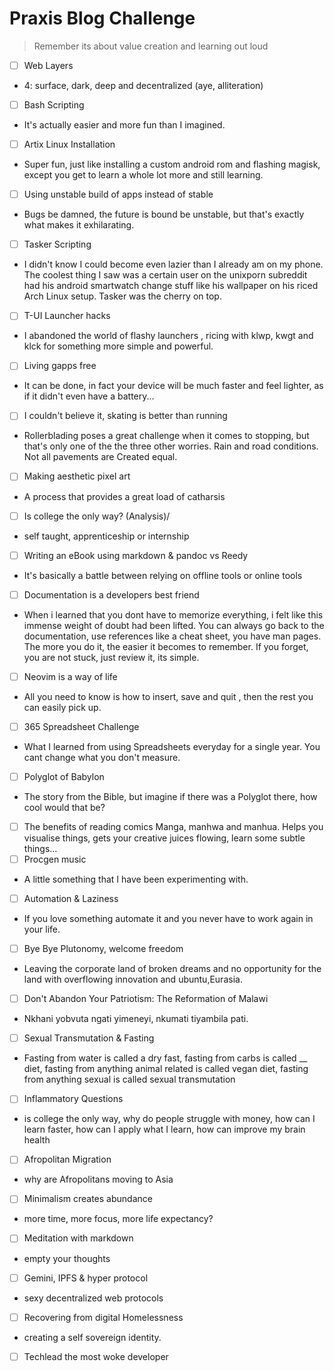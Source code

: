 # Praxis Blog Challenge
> Remember its about value creation and learning out loud

- [ ] Web Layers
- 4: surface, dark, deep and decentralized (aye, alliteration)
- [ ] Bash Scripting
- It's actually easier and more fun than I imagined.
- [ ] Artix Linux Installation
- Super fun, just like installing a custom android rom and flashing magisk, except you get to learn a whole lot more and still learning.
- [ ] Using unstable build of apps instead of stable
- Bugs be damned, the future is bound be unstable, but that's exactly what makes it exhilarating.
- [ ] Tasker Scripting
- I didn't know I could become even lazier than I already am on my phone. The coolest thing I saw was a certain user on the unixporn subreddit had his android smartwatch change stuff like his wallpaper on his riced Arch Linux setup. Tasker was the cherry on top.
- [ ] T-UI Launcher hacks
- I abandoned the world of flashy launchers , ricing with klwp, kwgt and klck for something more simple and powerful.
- [ ] Living gapps free
- It can be done, in fact your device will be much faster and feel lighter, as if it didn't even have a battery... 
- [ ] I couldn't believe it, skating is better than running
- Rollerblading poses a great challenge when it comes to stopping, but that's only one of the the three other worries. Rain and road conditions. Not all pavements are Created equal. 
- [ ] Making aesthetic pixel art
- A process that provides a great load of catharsis
- [ ]  Is college the only way? (Analysis)/
- self taught, apprenticeship or internship
- [ ] Writing an eBook using markdown & pandoc vs Reedy
- It's basically a battle between relying on offline tools or online tools
- [ ] Documentation is a developers best friend
- When i learned that you dont have to memorize everything, i felt like this immense weight of doubt had been lifted. You can always go back to the documentation, use references like a cheat sheet, you have man pages. The more you do it, the easier it becomes to remember. If you forget, you are not stuck, just review it, its simple.
- [ ] Neovim is a way of life
- All you need to know is how to insert, save and quit , then the rest you can easily pick up.
- [ ] 365 Spreadsheet Challenge
- What I learned from using Spreadsheets everyday for a single year. You cant change what you don't measure.
- [ ] Polyglot of Babylon
- The story from the Bible, but imagine if there was a Polyglot there, how cool would that be?
- [ ] The benefits of reading comics
Manga, manhwa and manhua. Helps you visualise things, gets your creative juices flowing, learn some subtle things...
- [ ] Procgen music
- A little something that I have been experimenting with. 
- [ ] Automation & Laziness
- If you love something automate it and you never have to work again in your life.
- [ ] Bye Bye Plutonomy, welcome freedom
- Leaving the corporate land of broken dreams and no opportunity for the land with overflowing innovation and ubuntu,Eurasia.
- [ ] Don't Abandon Your Patriotism: The Reformation of Malawi
- Nkhani yobvuta ngati yimeneyi, nkumati tiyambila pati.
- [ ] Sexual Transmutation & Fasting
- Fasting from water is called a dry fast, fasting from carbs is called __ diet, fasting from anything animal related is called vegan diet, fasting from anything sexual is called sexual transmutation
- [ ] Inflammatory Questions
- is college the only way, why do people struggle with money, how can I learn faster, how can I apply what I learn, how can improve my brain health
- [ ] Afropolitan Migration
- why are Afropolitans moving to Asia
- [ ] Minimalism creates abundance
- more time, more focus, more life expectancy?
- [ ] Meditation with markdown
- empty your thoughts
- [ ] Gemini, IPFS & hyper protocol
- sexy decentralized web protocols
- [ ] Recovering from digital Homelessness
- creating a self sovereign identity.
- [ ] Techlead the most woke developer
